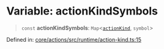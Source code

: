 # Variable: actionKindSymbols

> `const` **actionKindSymbols**: `Map`\<[`actionKind`](../enumerations/actionKind.md), `symbol`\>

Defined in: [core/actions/src/runtime/action-kind.ts:15](https://github.com/LaWebcapsule/orbits/blob/d6777e77541b2fbfeaf2842fc76fa5acb92d285a/core/actions/src/runtime/action-kind.ts#L15)
